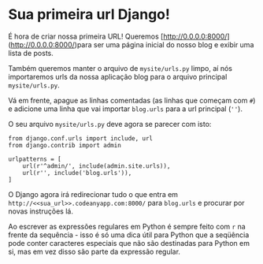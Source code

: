 # Sua primeira url Django!

É hora de criar nossa primeira URL! Queremos [http://0.0.0.0:8000/] (http://0.0.0.0:8000/)para ser uma página inicial do nosso blog e exibir uma lista de posts.

Também queremos manter o arquivo de `mysite/urls.py` limpo, aí nós importaremos urls da nossa aplicação blog para o arquivo principal `mysite/urls.py`.

Vá em frente, apague as linhas comentadas (as linhas que começam com `#`) e adicione uma linha que vai importar `blog.urls` para a url principal (`''`).

O seu arquivo `mysite/urls.py` deve agora se parecer com isto:
```
from django.conf.urls import include, url
from django.contrib import admin

urlpatterns = [
    url(r'^admin/', include(admin.site.urls)),
    url(r'', include('blog.urls')),
]
```

O Django agora irá redirecionar tudo o que entra em `http://<<sua_url>>.codeanyapp.com:8000/` para `blog.urls` e procurar por novas instruções lá.

Ao escrever as expressões regulares em Python é sempre feito com `r` na frente da sequência - isso é só uma dica útil para Python que a seqüência pode conter caracteres especiais que não são destinadas para Python em si, mas em vez disso são parte da expressão regular.
